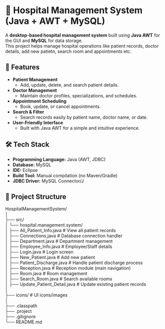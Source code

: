# 🏥 Hospital Management System (Java + AWT + MySQL)

A **desktop-based hospital management system** built using **Java AWT** for the GUI and **MySQL** for data storage.  
This project helps manage hospital operations like patient records, doctor details, add new patietn, search room and appointments etc.

## 📌 Features

- **Patient Management**
  - Add, update, delete, and search patient details.
- **Doctor Management**
  - Maintain doctor profiles, specializations, and schedules.
- **Appointment Scheduling**
  - Book, update, or cancel appointments.
- **Search & Filter**
  - Search records easily by patient name, doctor name, or date.
- **User-Friendly Interface**
  - Built with Java AWT for a simple and intuitive experience.

## 🛠 Tech Stack

- **Programming Language:** Java (AWT, JDBC)
- **Database:** MySQL
- **IDE:** Eclipse 
- **Build Tool:** Manual compilation (no Maven/Gradle)
- **JDBC Driver:** MySQL Connector/J

## 📂 Project Structure

HospitalManagementSystem/ <br>
│ <br>
├── src/ <br>
│ └── hospital.management.system/ <br>
│ ├── All_Patient_Info.java # View all patient records <br>
│ ├── Connections.java # Database connection handler <br>
│ ├── Department.java # Department management <br>
│ ├── Employee_Info.java # Employee/Staff details <br>
│ ├── Login.java # Login screen <br>
│ ├── New_Patient.java # Add new patient <br>
│ ├── Patient_Discharge.java # Handle patient discharge process <br>
│ ├── Reception.java # Reception module (main navigation) <br>
│ ├── Room.java # Room management <br>
│ ├── Search_Room.java # Search available rooms <br>
│ ├── Update_Patient_Detail.java # Update existing patient records <br>
│ <br>
├── icons/ # UI icons/images <br>
│ <br>
├── .classpath <br>
├── .project <br>
├── .gitignore <br>
└── README.md <br>

